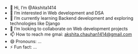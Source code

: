 - 👋 Hi, I’m @Akshita1414
- 👀 I’m interested in Web development and DSA
- 🌱 I’m currently learning Backend development and exploring technologies like Django
- 💞️ I’m looking to collaborate on Web development projects
- 📫 How to reach me gmai: akshita.chauhan1414@gmail.com
- 😄 Pronouns: ...
- ⚡ Fun fact: ...

<!---
Akshita1414/Akshita1414 is a ✨ special ✨ repository because its `README.md` (this file) appears on your GitHub profile.
You can click the Preview link to take a look at your changes.
--->
